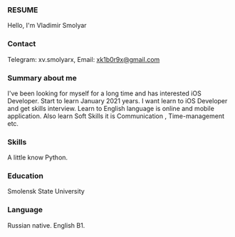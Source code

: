 ### RESUME

Hello, I'm Vladimir Smolyar

### Contact
Telegram: xv.smolyarx, 
Email: xk1b0r9x@gmail.com

### Summary about me

I've been looking for myself for a long time and has interested iOS Developer. Start to learn January 2021 years.  I want learn to iOS Developer and get skills interview. Learn to English language is online and mobile application. Also learn Soft Skills it is Communication , Time-management etc. 

### Skills

A little know Python.

### Education

Smolensk State University


### Language

Russian native.
English B1.
